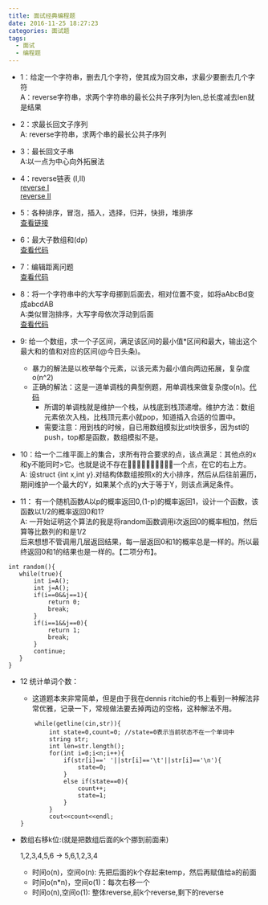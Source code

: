 ```yaml
---
title: 面试经典编程题
date: 2016-11-25 18:27:23
categories: 面试题
tags:
  - 面试
  - 编程题
---
```


*  1：给定一个字符串，删去几个字符，使其成为回文串，求最少要删去几个字符			
  A：reverse字符串，求两个字符串的最长公共子序列为len,总长度减去len就是结果
  
*  2：求最长回文子序列							                  
  A: reverse字符串，求两个串的最长公共子序列
  
*  3：最长回文子串     
    A:以一点为中心向外拓展法  		
    
*  4：reverse链表	(I,II)	
[reverse I](https://leetcode.com/submissions/detail/84872614/)		
[reverse II](https://leetcode.com/submissions/detail/69092284/)
 
* 5：各种排序，冒泡，插入，选择，归并，快排，堆排序       
[查看链接]()

  
* 6：最大子数组和(dp)			
[查看代码](https://leetcode.com/submissions/detail/84085745/)

* 7：编辑距离问题			
[查看代码](https://leetcode.com/submissions/detail/90513333/)

* 8：将一个字符串中的大写字母挪到后面去，相对位置不变，如将aAbcBd变成abcdAB										
	A:类似冒泡排序，大写字母依次浮动到后面		
	[查看代码](https://www.nowcoder.com/profile/330014/codeBookDetail?submissionId=8275254)
* 9: 给一个数组，求一个子区间，满足该区间的最小值*区间和最大，输出这个最大和的值和对应的区间(@今日头条)。  
	* 暴力的解法是以枚举每个元素，以该元素为最小值向两边拓展，复杂度o(n^2)
	* 正确的解法：这是一道单调栈的典型例题，用单调栈来做复杂度o(n)。[代码](http://blog.csdn.net/u010885899/article/details/49148025)
		* 所谓的单调栈就是维护一个栈，从栈底到栈顶递增。维护方法：数组元素依次入栈，比栈顶元素小就pop，知道插入合适的位置中。
		* 需要注意：用到栈的时候，自已用数组模拟比stl快很多，因为stl的push，top都是函数，数组模拟不是。
* 10：给一个二维平面上的集合，求所有符合要求的点，该点满足：其他点的x和y不能同时>它。也就是说不存在一个点，在它的右上方。  
  A: 设struct {int x,int y}.对结构体数组按照x的大小排序，然后从后往前遍历，期间维护一个最大的Y，如果某个点的y大于等于Y，则该点满足条件。  
* 11： 有一个随机函数A以p的概率返回0,(1-p)的概率返回1，设计一个函数，该函数以1/2的概率返回0和1?  
 A: 一开始证明这个算法的我是将random函数调用i次返回0的概率相加，然后算等比数列的和是1/2  
 后来想想不管调用几层返回结果，每一层返回0和1的概率总是一样的。所以最终返回0和1的结果也是一样的。【二项分布】。
 
 ```
 int random(){				
 	while(true){
 		int i=A();
 		int j=A();
 		if(i==0&&j==1){
 			return 0;
 			break;
 		}
 		if(i==1&&j==0){
 			return 1;
 			break;
 		}
 		continue;
 	}
 }
 ```	
* 12 统计单词个数：
	* 这道题本来非常简单，但是由于我在dennis ritchie的书上看到一种解法非常优雅，记录一下，常规做法要去掉两边的空格，这种解法不用。 

	```
		while(getline(cin,str)){
			int state=0,count=0; //state=0表示当前状态不在一个单词中
			string str;
			int len=str.length();
			for(int i=0;i<n;i++){
				if(str[i]==' '||str[i]=='\t'||str[i]=='\n'){
					state=0;
				}
				else if(state==0){
					count++;
					state=1;
				}
			}
			cout<<count<<endl;
	}
	```
* 数组右移k位:(就是把数组后面的k个挪到前面来)

	1,2,3,4,5,6 -> 5,6,1,2,3,4
	* 时间o(n)，空间o(n): 先把后面的k个存起来temp，然后再赋值给a的前面
	* 时间o(n*n)，空间o(1)：每次右移一个
	* 时间o(n),空间o(1): 整体reverse,前k个reverse,剩下的reverse